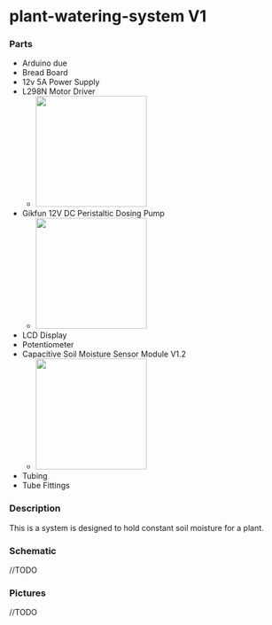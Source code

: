# plant-watering-system V1
### Parts
- Arduino due
- Bread Board
- 12v 5A Power Supply
- L298N Motor Driver
  - <img src="https://images-na.ssl-images-amazon.com/images/I/61hx2csodiL.__AC_SX300_SY300_QL70_ML2_.jpg" width=200/>
- Gikfun 12V DC Peristaltic Dosing Pump
  - <img src="https://m.media-amazon.com/images/I/61j4svcUxML._AC_SL1500_.jpg" width=200/>
- LCD Display
- Potentiometer
- Capacitive Soil Moisture Sensor Module V1.2
  - <img src="https://cdn.shopify.com/s/files/1/0535/6804/5236/products/cs111.jpg?v=1636143322" width=200/>
- Tubing
- Tube Fittings

### Description
This is a system is designed to hold constant soil moisture for a plant. 

### Schematic
//TODO

### Pictures
//TODO
